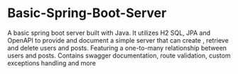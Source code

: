# Basic-Spring-Boot-Server
A basic spring boot server built with Java. It utilizes H2 SQL, JPA and OpenAPI to provide and document a simple server that can create , retrieve and delete users and posts. Featuring a one-to-many relationship between users and posts. Contains swagger documentation, route validation, custom exceptions handling and more
